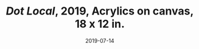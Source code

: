 ---
layout: allpaintingdetail
title:  <i>Dot Local</i>, 2019, Acrylics on canvas, 18 x 12 in. 
date:   2019-07-14
image: Taeyoon_Choi_Local_2018_JS.jpg
meta:
orientation: horizontal
alt-text: "A studio shot of the artist holding wireless antennals and small computer, attached to a colorful painting. The painting has blue and pink strokes, and black letterings such as Uncertainty School, Local Wifi."
order:
---